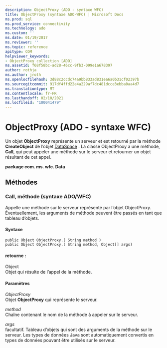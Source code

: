 ```yaml
---
description: ObjectProxy (ADO - syntaxe WFC)
title: ObjectProxy (syntaxe ADO-WFC) | Microsoft Docs
ms.prod: sql
ms.prod_service: connectivity
ms.technology: ado
ms.custom: ''
ms.date: 01/19/2017
ms.reviewer: ''
ms.topic: reference
apitype: COM
helpviewer_keywords:
- ObjectProxy collection [ADO]
ms.assetid: f68f58bc-ad28-46cc-9fb3-099e1a678397
author: rothja
ms.author: jroth
ms.openlocfilehash: 3d88c2ccdc74a9bb833ad831ea6a0b31cf02397b
ms.sourcegitcommit: 917df4ffd22e4a229af7dc481dcce3ebba0aa4d7
ms.translationtype: MT
ms.contentlocale: fr-FR
ms.lasthandoff: 02/10/2021
ms.locfileid: "100041479"
---
```

# <a name="objectproxy-ado---wfc-syntax"></a>ObjectProxy (ADO - syntaxe WFC)
Un objet **ObjectProxy** représente un serveur et est retourné par la méthode **CreateObject** de l’objet [DataSpace](../rds-api/dataspace-object-rds.md) . La classe ObjectProxy a une méthode, **Call**, qui peut appeler une méthode sur le serveur et retourner un objet résultant de cet appel.  
  
 **package com. ms. wfc. Data**  
  
## <a name="methods"></a>Méthodes  
  
### <a name="call-method-adowfc-syntax"></a>Call, méthode (syntaxe ADO/WFC)  
 Appelle une méthode sur le serveur représenté par l’objet ObjectProxy. Éventuellement, les arguments de méthode peuvent être passés en tant que tableau d’objets.  
  
#### <a name="syntax"></a>Syntaxe  
  
```  
public Object ObjectProxy.( String method )  
public Object ObjectProxy.( String method, Object[] args)  
```  
  
#### <a name="returns"></a>retourne :  
 Object  
 Objet qui résulte de l’appel de la méthode.  
  
#### <a name="parameters"></a>Paramètres  
 *ObjectProxy*  
 Objet **ObjectProxy** qui représente le serveur.  
  
 *method*  
 Chaîne contenant le nom de la méthode à appeler sur le serveur.  
  
 *args*  
 facultatif. Tableau d’objets qui sont des arguments de la méthode sur le serveur. Les types de données Java sont automatiquement convertis en types de données pouvant être utilisés sur le serveur.